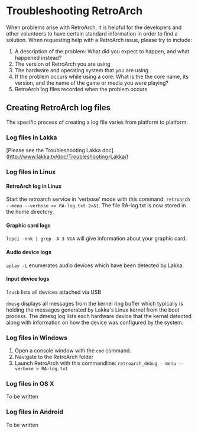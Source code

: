 # Troubleshooting RetroArch

When problems arise with RetroArch, it is helpful for the developers and other volunteers to have certain standard information in order to find a solution. When requesting help with a RetroArch issue, please try to include:

1. A description of the problem: What did you expect to happen, and what happened instead?
2. The version of RetroArch you are using
3. The hardware and operating system that you are using
4. If the problem occurs while using a core: What is the the core name, its version, and the name of the game or media you were playing?
5. RetroArch log files recorded when the problem occurs

## Creating RetroArch log files

The specific process of creating a log file varies from platform to platform.

### Log files in Lakka
[Please see the Troubleshooting Lakka doc].(http://www.lakka.tv/doc/Troubleshooting-Lakka/)

### Log files in Linux

#### RetroArch log in Linux
Start the retroarch service in 'verbose' mode with this command: `retroarch --menu --verbose >> RA-log.txt 2>&1`. The file RA-log.txt is now stored in the home directory.

#### Graphic card logs

`lspci -nnk | grep -A 3 VGA` will give information about your graphic card.

#### Audio device logs

`aplay -L` enumerates audio devices which have been detected by Lakka.

#### Input device logs

`lsusb` lists all devices attached via USB

`dmesg` displays all messages from the kernel ring buffer which typically is holding the messages generated by Lakka's Linux kernel from the boot process. The dmesg log lists each hardware device that the kernel detected along with information on how the device was configured by the system.

### Log files in Windows

1. Open a console window with the `cmd` command. 
2. Navigate to the RetroArch folder
3. Launch RetroArch with this commandline: `retroarch_debug --menu --verbose > RA-log.txt`

### Log files in OS X

To be written

### Log files in Android

To be written
